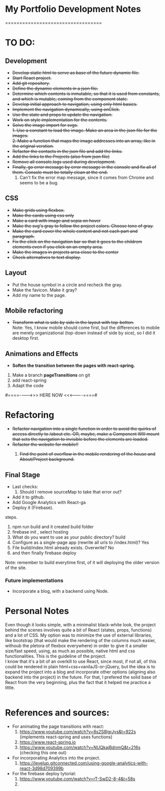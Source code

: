 # My Portfolio Development Notes
==================================

# TO DO:

## Development
- <del>Develop static html to serve as base of the future dynamic file.
- <del>Start React project.
- <del>Add git repository.
- <del> Define the dynamic elements in a json file.
- <del> Determine which contents is inmutable, so that it is used from constants, and which is mutable, coming from the component state.
- <del> Develop initial approach to navigation, using only html basics.
- <del> Implement the navigation dynamically, using onClick.
- <del> Use the state and props to update the navigation.
- <del> Work on style implementation for the contents.
- <del> Solve the image import for svgs.<br>
		1. <del> Use a constant to load the image. Make an area in the json file for the images.<br>
		2. Make a function that maps the image addresses into an array, like in the original verstion.
- <del> Refactor the contacts in the json file and add the links.
- <del> Add the links to the Projects (also from json file)
- <del> Remove all console.logs used during development.
- <del> Finally, go error message by error message in the console and fix all of them. Console must be totally clean at the end.</del>
	1. Can't fix the error map message, since it comes from Chrome and seems to be a bug.

## CSS
- <del>Make grids using flexbox.
- <del>Make the cards using css only
- <del> Make a card with image and sepia on hover
- <del>Make the svg's gray to follow the project colors. Choose tone of gray.
- <del> Make the card cover the whole content and not each part and paragraph.
- <del> Fix the click on the navigation bar so that it goes to the childrem elements even if you click on an empty area.
- <del> Make the images in projects area close to the center
- <del> Check alternatives to text display.

## Layout
- Put the house symbol in a circle and recheck the gray.
- Make the favicon. Make it gray?
- Add my name to the page.

## Mobile refactoring
- <del> Transform what is side by side in the layout with top-botton. </del><br />
	Note: Yes, I know mobile should come first, but the differences to mobile are merely organizational (top-down instead of side by sice), so I did it desktop first.

## Animations and Effects
- __Soften the transition between the pages with react-spring.__<br>
 
1. Make a branch **pageTransitions** on git
2. add react-spring
3. Adapt the code

#====---->>> HERE NOW <<<----====#

# Refactoring
- <del> Refactor navigation into a single function in order to avoid the quirks of access directly to /about etc. OR, maybe, make a Component WIll mount that sets the navigation to invisible before the elements are loaded.
- <del> Refactor the website for mobile!!<br>
	1. Find the point of overflow in the mobile rendering of the house and About/Project background</del>.



## Final Stage
- Last checks:
	1. Should I remove sourceMap to take that error out?
- Add it to github.
- Add Google Analytics with React-ga
- Deploy it (Firebase).

steps.

1. npm run build and it created build folder
2. firebase init , select hosting
3. What do you want to use as your public directory? build
4. Configure as a single-page app (rewrite all urls to /index.html)? Yes
5. File build/index.html already exists. Overwrite? No
6. and then finally firebase deploy

Note: remember to build everytime first, of it will deploying the older version of the site.


### Future implementations
- Incorporate a blog, with a backend using Node.

# Personal Notes
Even though it looks simple, with a minimalist black-white look, the project behind the scenes involves quite a bit of React (states, props, functions) and a lot of CSS. My option was to minimize the use of external libraries, like bootstrap (that would make the rendering of the columns much easier, withoub the pletora of flexbox everywhere) in order to give it a smaller size/fast speed, using, as much as possible, native html and css functionalities. This is the guideline of the project. <br>
I know that it's a bit of an overkill to use React, since most, if not all, of this could be rendered in plain html+css+vanilaJS-or-jQuery, but the idea is to expand the project into a blog and incorporate other options (aligning also backend into the project) in the future. For that, I prefered the solid base of React from the very beginning, plus the fact that it helped me practice a little.
<br /><br />

# References and sources:

- For animating the page transitions with react: <br>
	1. https://www.youtube.com/watch?v=8s2S8lgrJys&t=922s (implements react-spring and uses functions) <br>
	2. https://www.react-spring.io <br>
	3. https://www.youtube.com/watch?v=NUQkajBdnmQ&t=216s (checking this one out) <br>
- For incorporating Analytics into the project.
	1. https://levelup.gitconnected.com/using-google-analytics-with-react-3d98d709399b
- For the firebase deploy tytorial:
	1. https://www.youtube.com/watch?v=rT-SwD2-8-4&t=58s
	2. 

